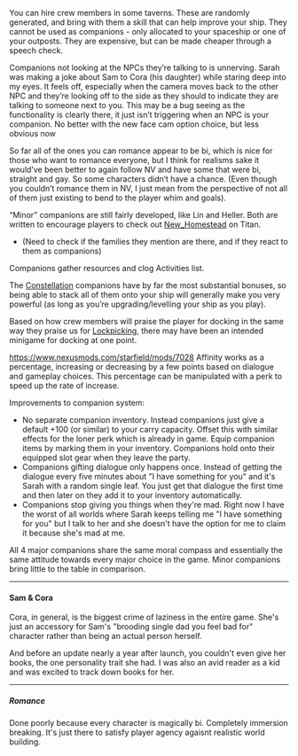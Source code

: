 You can hire crew members in some taverns. These are randomly generated, and bring with them a skill that can help improve your ship. They cannot be used as companions - only allocated to your spaceship or one of your outposts. They are expensive, but can be made cheaper through a speech check.

Companions not looking at the NPCs they’re talking to is unnerving. Sarah was making a joke about Sam to Cora (his daughter) while staring deep into my eyes. It feels off, especially when the camera moves back to the other NPC and they’re looking off to the side as they should to indicate they are talking to someone next to you. This may be a bug seeing as the functionality is clearly there, it just isn’t triggering when an NPC is your companion.
	No better with the new face cam option choice, but less obvious now

So far all of the ones you can romance appear to be bi, which is nice for those who want to romance everyone, but I think for realisms sake it would’ve been better to again follow NV and have some that were bi, straight and gay. So some characters didn’t have a chance. (Even though you couldn’t romance them in NV, I just mean from the perspective of not all of them just existing to bend to the player whim and goals).

“Minor” companions are still fairly developed, like Lin and Heller. Both are written to encourage players to check out [New_Homestead](../Cities/New_Homestead.md) on Titan. 
+ (Need to check if the families they mention are there, and if they react to them as companions)

Companions gather resources and clog Activities list.

The [Constellation](../Main_Quest/Constellation.md) companions have by far the most substantial bonuses, so being able to stack all of them onto your ship will generally make you very powerful (as long as you’re upgrading/levelling your ship as you play). 

Based on how crew members will praise the player for docking in the same way they praise us for [Lockpicking](Lockpicking.md), there may have been an intended minigame for docking at one point.

https://www.nexusmods.com/starfield/mods/7028
Affinity works as a percentage, increasing or decreasing by a few points based on dialogue and gameplay choices. This percentage can be manipulated with a perk to speed up the rate of increase.

Improvements to companion system:
- No separate companion inventory. Instead companions just give a default +100 (or similar) to your carry capacity. Offset this with similar effects for the loner perk which is already in game. Equip companion items by marking them in your inventory. Companions hold onto their equipped slot gear when they leave the party. 
- Companions gifting dialogue only happens once. Instead of getting the dialogue every five minutes about "I have something for you" and it's Sarah with a random single leaf. You just get that dialogue the first time and then later on they add it to your inventory automatically.
- Companions stop giving you things when they're mad. Right now I have the worst of all worlds where Sarah keeps telling me "I have something for you" but I talk to her and she doesn't have the option for me to claim it because she's mad at me.

All 4 major companions share the same moral compass and essentially the same attitude towards every major choice in the game. Minor companions bring little to the table in comparison.

---
#### Sam & Cora

Cora, in general, is the biggest crime of laziness in the entire game. She's just an accessory for Sam's "brooding single dad you feel bad for" character rather than being an actual person herself.

And before an update nearly a year after launch, you couldn't even give her books, the one personality trait she had. I was also an avid reader as a kid and was excited to track down books for her.


---
##### Romance

Done poorly because every character is magically bi. Completely immersion breaking. It's just there to satisfy player agency agaisnt realistic world building.